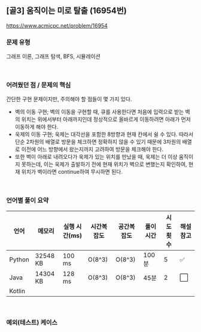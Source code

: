 ## [골3] 움직이는 미로 탈출 (16954번)

https://www.acmicpc.net/problem/16954

### 문제 유형

그래프 이론, 그래프 탐색, BFS, 시뮬레이션

<br>

### 어려웠던 점 / 문제의 핵심

간단한 구현 문제이지만, 주의해야 할 점들이 몇 가지 있다.

- 벽의 이동 구현; 벽의 이동을 구현할 때, 큐를 사용한다면 처음에 입력으로 받는 벽의 위치는 위에서부터 아래까지인데 정상적으로 올바르게 이동하려면 아래가 먼저 이동하게 해야 한다.
- 욱제의 이동 구현; 욱제는 대각선을 포함한 8방향과 현재 칸에서 쉴 수 있다. 따라서 단순 2차원의 배열로 방문을 체크하면 정확하지 않을 수 있기 때문에 3차원의 배열로 이전에 어느 방향에서 왔는지까지 고려하여 방문을 체크해야 한다.
- 또한 벽이 아래로 내려오다가 욱제가 있는 위치를 만났을 때, 욱제는 더 이상 움직이지 못하는데, 이는 욱제가 출발하기 전에 현재 위치가 벽으로 변했는지 확인하여, 현재 위치가 벽이라면 continue하여 무시하면 된다.

<br>

### 언어별 풀이 요약

| 언어   | 메모리   | 실행 시간(ms) | 시간복잡도 | 공간복잡도 | 풀이 시간 | 시도 횟수 | 해설 참고            |
| ------ | -------- | ------------- | ---------- | ---------- | --------- | --------- | -------------------- |
| Python | 32548 KB | 100 ms        | O(8^3)     | O(8^3)     | 100분     | 5         | :white_check_mark:   |
| Java   | 14304 KB | 128 ms        | O(8^3)     | O(8^3)     | 45분      | 2         | :white_large_square: |
| Kotlin |          |               |            |            |           |           |                      |

<br>

### 예외(테스트) 케이스

```
```

